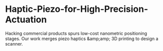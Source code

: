 # Haptic-Piezo-for-High-Precision-Actuation
Hacking commercial products spurs low-cost nanometric positioning stages. Our work merges piezo haptics &amp;amp;amp; 3D printing to design a scanner.
